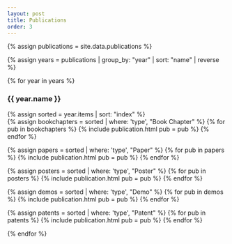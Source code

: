 ```yaml
---
layout: post
title: Publications
order: 3
---
```


{% assign publications = site.data.publications %}

{% assign years = publications | group_by: "year" | sort: "name" | reverse %}

{% for year in years %}

<div class="d-flex pt-2">
<h3 class="mr-4">{{ year.name }}</h3>
{% assign sorted = year.items | sort: "index" %}

<div class="pt-1">
{% assign bookchapters = sorted | where: 'type', "Book Chapter" %}
{% for pub in bookchapters %}
{% include publication.html pub = pub %}
{% endfor %}

{% assign papers = sorted | where: 'type', "Paper" %}
{% for pub in papers %}
{% include publication.html pub = pub %}
{% endfor %}

{% assign posters = sorted | where: 'type', "Poster" %}
{% for pub in posters %}
{% include publication.html pub = pub %}
{% endfor %}

{% assign demos = sorted | where: 'type', "Demo" %}
{% for pub in demos %}
{% include publication.html pub = pub %}
{% endfor %}

{% assign patents = sorted | where: 'type', "Patent" %}
{% for pub in patents %}
{% include publication.html pub = pub %}
{% endfor %}
</div>

</div>
{% endfor %}
